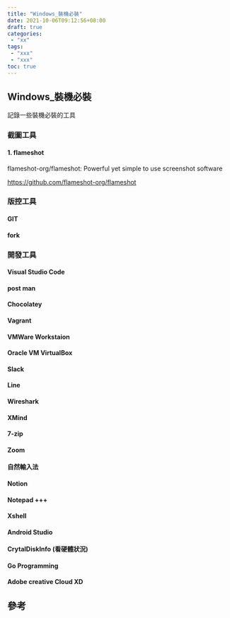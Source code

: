```yaml
---
title: "Windows_裝機必裝"
date: 2021-10-06T09:12:56+08:00
draft: true
categories:
 - "xx"
tags:
 - "xxx"
 - "xxx"
toc: true
---
```


## Windows_裝機必裝
<!-- 簡介 -->
記錄一些裝機必裝的工具
<!--more-->

### 截圖工具

#### 1. flameshot

flameshot-org/flameshot: Powerful yet simple to use screenshot software

https://github.com/flameshot-org/flameshot

### 版控工具

#### GIT

#### fork


### 開發工具 

#### Visual Studio Code

#### post man

#### Chocolatey

#### Vagrant 

#### VMWare Workstaion 


#### Oracle VM VirtualBox



#### Slack

#### Line 


#### Wireshark 


#### XMind 

#### 7-zip


#### Zoom

#### 自然輸入法

#### Notion 

#### Notepad +++


#### Xshell 

#### Android Studio 

#### CrytalDiskInfo  (看硬體狀況)


#### Go Programming 


####  Adobe creative Cloud XD


## 參考
